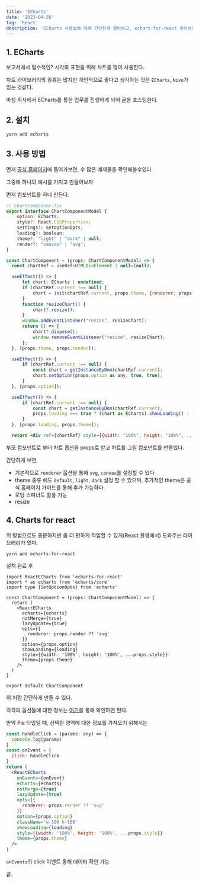 ```yaml
---
title: 'ECharts'
date: '2023-04-26'
tag: 'React'
description: 'ECharts 사용법에 대해 간단하게 알아보고, echart-for-react 라이브러리 사용 방법을 알아보자'
---
```


## 1. ECharts

보고서에서 필수적인? 시각화 표현을 위해 차트를 많이 사용한다.

차트 라이브러리의 종류는 많지만 개인적으로 좋다고 생각하는 것은 `ECharts`, `Nivo`가 있는 것같다.

마침 회사에서 ECharts를 통한 업무를 진행하게 되어 글을 포스팅한다.

## 2. 설치

```
yarn add echarts
```

## 3. 사용 방법

먼저 [공식 홈페이지](https://echarts.apache.org/examples/en/index.html)에 들어가보면,
수 많은 예제들을 확인해볼수있다.

그중에 하나의 예시를 가지고 만들어보자

먼저 컴포넌트를 하나 만든다.

```jsx
// ChartComponent.tsx
export interface ChartComponentModel {
    option: ECharts;
    style?: React.CSSProperties;
    settings?: SetOptionOpts;
    loading?: boolean;
    theme?: "light" | "dark" | null;
    render?: "canvas" | "svg";
}

const ChartComponent = (props: ChartComponentModel) => {
  const chartRef = useRef<HTMLDivElement | null>(null);

  useEffect(() => {
      let chart: ECharts | undefined;
      if (chartRef.current !== null) {
          chart = init(chartRef.current, props.theme, {renderer: props.render ?? "svg"});
      }
      function resizeChart() {
          chart?.resize();
      }
      window.addEventListener("resize", resizeChart);
      return () => {
          chart?.dispose();
          window.removeEventListener("resize", resizeChart);
      };
  }, [props.theme, props.render]);

  useEffect(() => {
      if (chartRef.current !== null) {
          const chart = getInstanceByDom(chartRef.current);
          chart.setOption(props.option as any, true, true);
      }
  }, [props.option]);

  useEffect(() => {
      if (chartRef.current !== null) {
          const chart = getInstanceByDom(chartRef.current);
          props.loading === true ? (chart as ECharts).showLoading() : (chart as ECharts).hideLoading();
      }
  }, [props.loading, props.theme]);

  return <div ref={chartRef} style={{width: "100%", height: "100%", ...props.style}} />
```

부모 컴포넌트로 부터 차트 옵션을 props로 받고 차트를 그릴 컴포넌트를 만들었다.

간단하게 보면,

- 기본적으로 `renderer` 옵션을 통해 `svg`, `canvas`를 설정할 수 있다
- theme 종류 에도 `default`, `light`, `dark` 설정 할 수 있으며, 추가적인 theme은 공식 홈페이지 가이드를 통해 추가 가능하다.
- 로딩 스피너도 활용 가능
- resize

## 4. Charts for react

위 방법으로도 충분하지만 좀 더 편하게 작업할 수 있게(React 환경에서) 도와주는 라이브러리가 있다.

```
yarn add echarts-for-react
```

설치 완료 후

```tsx
import ReactECharts from 'echarts-for-react'
import * as echarts from 'echarts/core'
import type {SetOptionOpts} from 'echarts'

const ChartComponent = (props: ChartComponentModel) => {
  return (
    <ReactECharts
      echarts={echarts}
      notMerge={true}
      lazyUpdate={true}
      opts={{
        renderer: props.render ?? 'svg'
      }}
      option={props.option}
      showLoading={loading}
      style={{width: '100%', height: '100%', ...props.style}}
      theme={props.theme}
    />
  )
}

export default ChartComponent
```

위 처럼 간단하게 만들 수 있다.

각각의 옵션들에 대한 정보는 [여기](https://github.com/hustcc/echarts-for-react)를 통해 확인하면 된다.

만약 Pie 타입일 때, 선택한 영역에 대한 정보를 가져오기 위해서는

```jsx
const handleClick = (params: any) => {
  console.log(params)
}
const onEvent = {
  click: handleClick
}
return (
  <ReactECharts
    onEvents={onEvent}
    echarts={echarts}
    notMerge={true}
    lazyUpdate={true}
    opts={{
      renderer: props.render ?? 'svg'
    }}
    option={props.option}
    className='w-100 h-100'
    showLoading={loading}
    style={{width: '100%', height: '100%', ...props.style}}
    theme={props.theme}
  />
)
```

`onEvents`의 click 이벤트 통해 데이터 확인 가능

끝.
